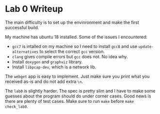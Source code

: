 Lab 0 Writeup
=============

The main difficulty is to set up the envinronment and make the first successful build.

My machine has ubuntu 18 installed. Some of the issues I encountered:
- `gcc7` is intalled on my machine so I need to install `gcc8` and use
  `update-alternatives` to select the correct `gcc` version.
- `clang` gives compile errors but `gcc` does not. No idea why.
- Install `doxygen` and `graphviz` library.
- Install `libpcap-dev`, which is a network lib.

The `webget` app is easy to implement. Just make sure you print what you 
received as-is and do not add extra `\n`.

The `lab0` is slightly harder. The spec is pretty slim and I have to make 
some guesses about the program should do under corner cases. Good news is 
there are plenty of test cases. Make sure to run `make` before `make check_lab0`.

